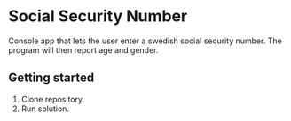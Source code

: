 # Social Security Number

Console app that lets the user enter a swedish social security number.
The program will then report age and gender.

## Getting started

1. Clone repository.
2. Run solution.
